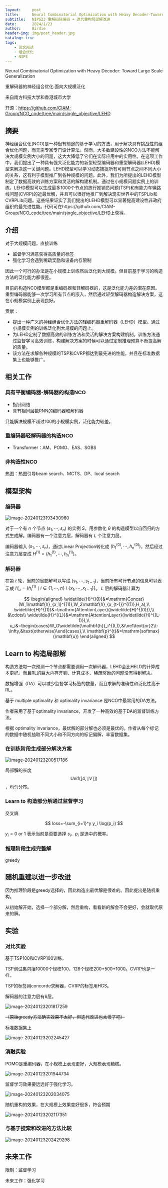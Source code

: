 ```yaml
---
layout:     post
title:      Neural Combinatorial Optimization with Heavy Decoder-Toward Large Scale Generalization
subtitle:   NIPS23 重解码轻编码 + 迭代重构局部解改进
date:       2024/1/23
author:     Birdie
header-img: img/post_header.jpg
catalog: true
tags:
    - 论文阅读
    - 组合优化
    - NIPS
---
```



Neural Combinatorial Optimization with Heavy Decoder: Toward Large Scale Generalization

重解码器的神经组合优化:面向大规模泛化

来自南方科技大学和香港城市大学

开源：https://github.com/CIAM-Group/NCO_code/tree/main/single_objective/LEHD



## 摘要

神经组合优化(NCO)是一种很有前途的基于学习的方法，用于解决具有挑战性的组合优化问题，而无需专家专门设计算法。然而，大多数建设性的NCO方法不能解决大规模实例大小的问题，这大大降低了它们在实际应用中的实用性。在这项工作中，我们提出了一种具有强大泛化能力的新型轻型编码器和重型解码器(LEHD)模型来解决这一关键问题。LEHD模型可以学习动态捕捉所有可用节点之间不同大小的关系，这有利于模型推广到各种规模的问题。此外，我们为所提出的LEHD模型制定了数据高效的训练方案和灵活的解构建机制。通过在小规模问题实例上的训练，LEHD模型可以生成最多1000个节点的旅行推销员问题(TSP)和有能力车辆路线问题(CVRP)的近最优解，并且可以很好地推广到解决现实世界中的TSPLib和CVRPLib问题。这些结果证实了我们提出的LEHD模型可以显著提高建设性非政府组织的最先进性能。代码可在https://github.com/CIAM-Group/NCO_code/tree/main/single_objective/LEHD上获得。



## 介绍

对于大规模问题，直接训练

- 监督学习满意获得高质量的标签
- 强化学习会遇到稀疏奖励和设备内存限制

因此一个可行的办法是在小规模上训练然后泛化到大规模。但目前基于学习的构造方法的泛化能力都很差。

目前的构造NCO模型都是重编码器和轻解码器的，这是泛化能力差的潜在原因。重型编码器能够一次学习所有节点的嵌入，然后通过轻型解码器构造解决方案，这在小规模实例上表现良好。

贡献：

- 提出一种广义的神经组合优化方法的轻编码器重解码器（LEHD）模型。通过小规模实例的训练泛化到大规模的问题上。
- 为LEHD定制了数据高效的训练方法和灵活的解决方案构建机制。训练方法通过监督学习高效训练，构建解决方案的时候可以通过定制推理预算不断提高解的质量。
- 该方法在求解各种规模的TSP和CVRP都达到最先进的性能，并且在标准数据集上也能够推广。



## 相关工作

### 具有平衡编码器-解码器的构造NCO

- 指针网络
- 具有相同层数RNN的编码器和解码器

只能解决规模不超过100的小规模实例，泛化能力较差。



### 重编码器轻解码器的构造NCO

- Transformer：AM、POMO、EAS、SGBS

### 非构造性NCO

热图：热图引导beam search、MCTS、DP、local search



## 模型架构

### 编码器

![image-20240123193430960]({{site.url}}/img/2024-1-23-Neural-Combinatorial-Optimization-with-Heavy-Decoder-Toward-Large-Scale-Generalization/image-20240123193430960.png)

对于一个有 $n$ 个节点 $(s_1,\cdots,s_n)$ 的实例 $S$，用参数化 $\theta$ 的构造模型以自回归的方式生成解。编码器有一个注意力层，解码器有 $L$ 个注意力层。

编码器输入 $(s_1,\cdots,s_n)$，通过Linear Projection转化成 $(h_1^{(0)},\cdots,h_n^{(0)})$，然后经过注意力层变成 $H^{(1)}=(h_1^{(1)},\cdots,h_n^{(1)})$。

### 解码器

在第 $t$ 轮，当前的局部解可以写成 $(s_1,\cdots,s_{t-1})$，当前所有可行节点的信息可以表示成 $H_a=\lbrace h_i^{(1)}\mid i\in\lbrace 1,\cdots,n\rbrace\setminus\lbrace x_1,\cdots,x_{t-1}\rbrace\rbrace$。 $L$ 层的解码器计算为

$$
\begin{aligned}
\widetilde{H}^{(0)}&=\mathrm{Concat}(W_1\mathbf{h}_{x_1}^{(1)},W_2\mathbf{h}_{x_{t-1}}^{(1)},H_a),\\
\widetilde{H}^{(1)}&=\mathrm{AttentionLayer}(\widetilde{H}^{(0)}),\\
&\cdots\\
\widetilde{H}^{(L)}&=\mathrm{AttentionLayer}(\widetilde{H}^{(L-1)}),\\
u_i&=\begin{cases}W_O\widetilde{\mathbf{h}}_i^{(L)},&i\ne1\text{or}2\\-\infty,&\text{otherwise}\end{cases},\\
\mathbf{p}^{t}&=\mathrm{softmax}(\mathbf{u})
\end{aligned}
$$


## Learn to 构造局部解

构造方法每一次预测一个节点都需要调用一次解码器，LEHD会比HELD的计算成本更好。而且RL的巨大内存开销、计算成本、稀疏奖励的问题没有得到解决。

数据增强（DA）可以减少监督学习标签的数量，而且求解的准确性和泛化性高于RL。

基于 multiple optimality 和 optimality invariance 是NCO中最常用的DA方法。

作者采用了基于optimality invariance，开发了一种高效的基于DA的监督训练方法。

根据 optimality invariance，最优解的部分解也必须是最优的。作者从每个标记的数据中随机抽取不同大小和不同方向的标记偏解，丰富数据集。

### 在训练阶段生成部分解决方案

![image-20240123200517186]({{site.url}}/img/2024-1-23-Neural-Combinatorial-Optimization-with-Heavy-Decoder-Toward-Large-Scale-Generalization/image-20240123200517186.png)

局部解的长度 $$\text{Unif}([4,\mid V\mid])$$，均匀分布。

### Learn to 构造部分解通过监督学习

交叉熵

$$
loss=-\sum_{i=1}^y y_i \log(p_i)
$$

$y_i=0\ \text{or}\ 1$ 表示当前是否要选择 $s_i$，$p_i$ 是选中的概率。

### 推理阶段生成完整解

greedy



## 随机重建以进一步改进

因为推理阶段是greedy选择的，因此构造出最优解是很难的。因此提出是随机重构。

从初始解开始，选择一个部分解，然后重构，看看新的解会不会更好，会就取代原来的解。



## 实验

### 对比实验

基于TSP100和CVRP100训练。

TSP测试集包括10000个规模100、128个规模200+500+1000。CVRP也是一样。

TSP的标签用concorde求解器，CVRP的标签用HGS。

解码器的注意力层有6层。

![image-20240123201817259]({{site.url}}/img/2024-1-23-Neural-Combinatorial-Optimization-with-Heavy-Decoder-Toward-Large-Scale-Generalization/image-20240123201817259.png)

~~（原始greedy方法确实效果不太好，但迭代改进也太慢了吧）~~

标准数据集上

![image-20240123202245427]({{site.url}}/img/2024-1-23-Neural-Combinatorial-Optimization-with-Heavy-Decoder-Toward-Large-Scale-Generalization/image-20240123202245427.png)

### 消融实验

POMO是重编码器，在小规模上表现更好，大规模表现糟糕。

![image-20240123201944734]({{site.url}}/img/2024-1-23-Neural-Combinatorial-Optimization-with-Heavy-Decoder-Toward-Large-Scale-Generalization/image-20240123201944734.png)

监督学习效果要远远好于强化学习。

![image-20240123202034075]({{site.url}}/img/2024-1-23-Neural-Combinatorial-Optimization-with-Heavy-Decoder-Toward-Large-Scale-Generalization/image-20240123202034075.png)

随机重构的效果，在大规模上效果变好很多，符合预期

![image-20240123202117351]({{site.url}}/img/2024-1-23-Neural-Combinatorial-Optimization-with-Heavy-Decoder-Toward-Large-Scale-Generalization/image-20240123202117351.png)

### 与基于搜索和改进的方法比较

![image-20240123202429298]({{site.url}}/img/2024-1-23-Neural-Combinatorial-Optimization-with-Heavy-Decoder-Toward-Large-Scale-Generalization/image-20240123202429298.png)



## 未来工作

限制：监督学习

未来工作：强化学习